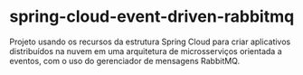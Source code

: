 # spring-cloud-event-driven-rabbitmq
Projeto usando os recursos da estrutura Spring Cloud para criar aplicativos distribuídos na nuvem em uma arquitetura de microsserviços orientada a eventos, com o uso do gerenciador de mensagens RabbitMQ.

